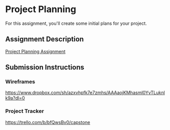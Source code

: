 # Project Planning
For this assignment, you'll create some initial plans for your project.

## Assignment Description
[Project Planning Assignment](https://education.launchcode.org/liftoff/assignments/planning/)

## Submission Instructions

### Wireframes

https://www.dropbox.com/sh/azxvhpfk7e7zmhs/AAAaojKMhasml0YvTLuknlk9a?dl=0

### Project Tracker

https://trello.com/b/bfQwsBv0/capstone